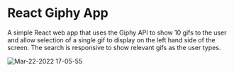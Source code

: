 # React Giphy App

A simple React web app that uses the Giphy API to show 10 gifs to the user and allow selection of a single gif to display on the left hand side of the screen. The search is responsive to show relevant gifs as the user types.

![Mar-22-2022 17-05-55](https://user-images.githubusercontent.com/95081643/159536357-cb86deb4-ebe6-4e0a-94c9-3065d248ef94.gif)
